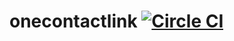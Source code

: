 # onecontactlink [![Circle CI](https://circleci.com/gh/Preetam/onecontactlink/tree/master.svg?style=svg&circle-token=aea56f351e42ac004dc12634f2e9bf073da08e8b)](https://circleci.com/gh/Preetam/onecontactlink/tree/master)